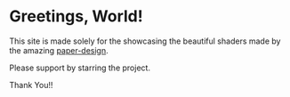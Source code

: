 # Greetings, World!

This site is made solely for the showcasing the beautiful shaders made by the amazing [paper-design](https://github.com/paper-design/shaders).

Please support by starring the project.

Thank You!!
